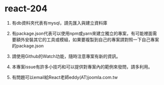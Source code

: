 # react-204

1. 有db資料夾代表有mysql，請先匯入與建立資料庫

2. 有package.json代表可以使用npm或yarn來建立獨立的專案，有可能裡面需要額外安裝其它的工具或模組，如果要複製到自己的專案請對照一下自己專案的package.json

3. 請使用Github的Watch功能，隨時注意專案有新的資訊。

4. 本專案issue有許多小技巧和可以提供對專案內的範例來發問，請多利用。

5. 有問題可以email給React老師eddy(AT)joomla.com.tw
